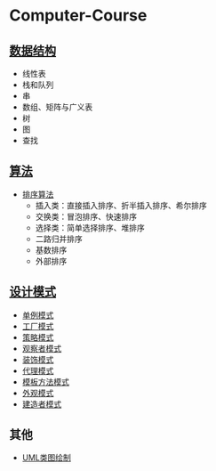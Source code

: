 # Computer-Course

## [数据结构](https://github.com/SouthBegonia/Computer-Course/tree/master/DataStructure)
- 线性表
- 栈和队列
- 串
- 数组、矩阵与广义表
- 树
- 图
- 查找

## [算法](https://github.com/SouthBegonia/Computer-Course/tree/master/Algorithm) 
- [排序算法](https://github.com/SouthBegonia/Computer-Course/tree/master/Algorithm/Sort) 
	- 插入类：直接插入排序、折半插入排序、希尔排序
	- 交换类：冒泡排序、快速排序
	- 选择类：简单选择排序、堆排序
	- 二路归并排序
	- 基数排序
	- 外部排序 


## [设计模式](https://github.com/SouthBegonia/Computer-Course/tree/master/DesignPattern)
- [单例模式](https://github.com/SouthBegonia/Computer-Course/tree/master/DesignPattern/SingletonPattern)
- [工厂模式](https://github.com/SouthBegonia/Computer-Course/tree/master/DesignPattern/FactoryPattern)
- [策略模式](https://github.com/SouthBegonia/Computer-Course/tree/master/DesignPattern/StrategyPattern)
- [观察者模式](https://github.com/SouthBegonia/Computer-Course/tree/master/DesignPattern/ObserverPattern)
- [装饰模式](https://github.com/SouthBegonia/Computer-Course/tree/master/DesignPattern/DecoratorPattern)
- [代理模式](https://github.com/SouthBegonia/Computer-Course/tree/master/DesignPattern/ProxyPattern)
- [模板方法模式](https://github.com/SouthBegonia/Computer-Course/tree/master/DesignPattern/TemplateMethodPattern)
- [外观模式](https://github.com/SouthBegonia/Computer-Course/tree/master/DesignPattern/FacadePattern)
- [建造者模式](https://github.com/SouthBegonia/Computer-Course/tree/master/DesignPattern/BuilderPattern)

## 其他
- [UML类图绘制](https://github.com/SouthBegonia/Computer-Course/tree/master/UML)
